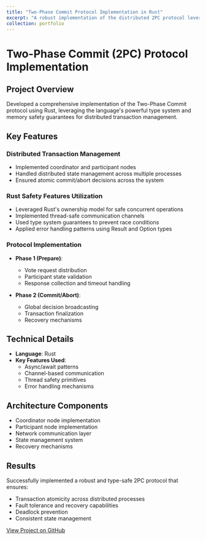 ```yaml
---
title: "Two-Phase Commit Protocol Implementation in Rust"
excerpt: "A robust implementation of the distributed 2PC protocol leveraging Rust's safety features<br/><img src='/images/2pc-diagram.png'>"
collection: portfolio
---
```


# Two-Phase Commit (2PC) Protocol Implementation

## Project Overview
Developed a comprehensive implementation of the Two-Phase Commit protocol using Rust, leveraging the language's powerful type system and memory safety guarantees for distributed transaction management.

## Key Features

### Distributed Transaction Management
- Implemented coordinator and participant nodes
- Handled distributed state management across multiple processes
- Ensured atomic commit/abort decisions across the system

### Rust Safety Features Utilization
- Leveraged Rust's ownership model for safe concurrent operations
- Implemented thread-safe communication channels
- Used type system guarantees to prevent race conditions
- Applied error handling patterns using Result and Option types

### Protocol Implementation
- **Phase 1 (Prepare)**:
  - Vote request distribution
  - Participant state validation
  - Response collection and timeout handling
  
- **Phase 2 (Commit/Abort)**:
  - Global decision broadcasting
  - Transaction finalization
  - Recovery mechanisms

## Technical Details
- **Language**: Rust
- **Key Features Used**:
  - Async/await patterns
  - Channel-based communication
  - Thread safety primitives
  - Error handling mechanisms
  
## Architecture Components
- Coordinator node implementation
- Participant node implementation
- Network communication layer
- State management system
- Recovery mechanisms

## Results
Successfully implemented a robust and type-safe 2PC protocol that ensures:
- Transaction atomicity across distributed processes
- Fault tolerance and recovery capabilities
- Deadlock prevention
- Consistent state management

[View Project on GitHub](https://github.com/qyingwu/parallel_systems/tree/master/lab4) <!-- Add your GitHub link here -->